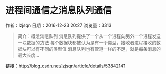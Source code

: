 # 进程间通信之消息队列通信
作者：lzjsqn
日期：2016-12-23 20:27
浏览量：3313
> 简介：概念消息队列
消息队列提供了一个从一个进程向另外一个进程发送一块数据的方法
每个数据块都被认为是有一个类型，接收者进程接收的数据块可以有不同的类型值
消息队列也有管道一样的不足，就是每条消息的最大长度...

 链接：http://blog.csdn.net/lzjsqn/article/details/53842141
